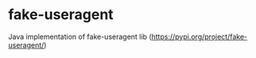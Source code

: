 # fake-useragent
Java implementation of fake-useragent lib (https://pypi.org/project/fake-useragent/)
